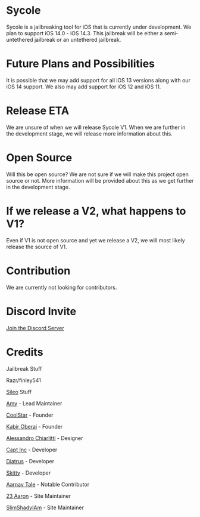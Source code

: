 # Sycole

Sycole is a jailbreaking tool for iOS that is currently under development. We plan to support iOS 14.0 - iOS 14.3. This jailbreak will be either a semi-untethered jailbreak or an untethered jailbreak.

# Future Plans and Possibilities

It is possible that we may add support for all iOS 13 versions along with our iOS 14 support. We also may add support for iOS 12 and iOS 11.

# Release ETA

We are unsure of when we will release Sycole V1. When we are further in the development stage, we will release more information about this.

# Open Source

Will this be open source? We are not sure if we will make this project open source or not. More information will be provided about this as we get further in the development stage.

# If we release a V2, what happens to V1?

Even if V1 is not open source and yet we release a V2, we will most likely release the source of V1.

# Contribution

We are currently not looking for contributors.

# Discord Invite

[Join the Discord Server](https://discord.gg/9KpxnSy6yE)

# Credits

Jailbreak Stuff

Razr/finley541

[Sileo](https://getsileo.app) Stuff

[Amy](https://www.twitter.com/elihwyma) - Lead Maintainer

[CoolStar](https://www.twitter.com/CStar_OW) - Founder

[Kabir Oberai](https://www.twitter.com/kabiroberai) - Founder

[Alessandro Chiarlitti](https://www.twitter.com/aesign_) - Designer

[Capt Inc](https://www.twitter.com/MrBeast) - Developer

[Diatrus](https://www.twitter.com/Diatrus) - Developer

[Skitty](https://www.twitter.com/Skittyblock) - Developer

[Aarnav Tale](https://www.twitter.com/aarnavtale) - Notable Contributor

[23 Aaron](https://www.twitter.com/23Aaron_) - Site Maintainer

[SlimShadyIAm](https://www.twitter.com/slimshadydev) - Site Maintainer
